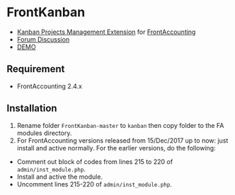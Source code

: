 # FrontKanban

* [Kanban Projects Management Extension](https://github.com/notrinos/FrontKanban) for [FrontAccounting](http://frontaccounting.com/)
* [Forum Discussion](http://frontaccounting.com/punbb/viewtopic.php?id=7162)
* [DEMO](http://notrinos.com/fa244/index.php)

Requirement
-----------
- FrontAccounting 2.4.x

Installation
------------
1. Rename folder `FrontKanban-master` to `kanban` then copy folder to the FA modules directory.
2. For FrontAccounting versions released from 15/Dec/2017 up to now: just install and active normally. For the earlier versions, do the following:

- Comment out block of codes from lines 215 to 220 of `admin/inst_module.php`.
- Install and active the module.
- Uncomment lines 215-220 of `admin/inst_module.php`.
